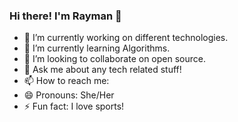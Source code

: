 ### Hi there! I'm Rayman 👋


- 🔭 I’m currently working on different technologies.
- 🌱 I’m currently learning Algorithms.
- 👯 I’m looking to collaborate on open source.
- 💬 Ask me about any tech related stuff!
- 📫 How to reach me: 
- 😄 Pronouns: She/Her
- ⚡ Fun fact: I love sports!

